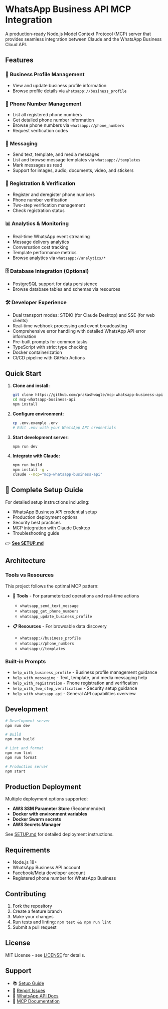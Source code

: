 # WhatsApp Business API MCP Integration

A production-ready Node.js Model Context Protocol (MCP) server that provides seamless integration between Claude and the WhatsApp Business Cloud API.

## Features

### 🏢 **Business Profile Management**
- View and update business profile information
- Browse profile details via `whatsapp://business_profile`

### 📱 **Phone Number Management**  
- List all registered phone numbers
- Get detailed phone number information
- Browse phone numbers via `whatsapp://phone_numbers`
- Request verification codes

### 💬 **Messaging**
- Send text, template, and media messages
- List and browse message templates via `whatsapp://templates`
- Mark messages as read
- Support for images, audio, documents, video, and stickers

### 🔐 **Registration & Verification**
- Register and deregister phone numbers
- Phone number verification
- Two-step verification management
- Check registration status

### 📊 **Analytics & Monitoring**
- Real-time WhatsApp event streaming
- Message delivery analytics
- Conversation cost tracking
- Template performance metrics
- Browse analytics via `whatsapp://analytics/*`

### 🗄️ **Database Integration** (Optional)
- PostgreSQL support for data persistence
- Browse database tables and schemas via resources

### 🛠️ **Developer Experience**
- Dual transport modes: STDIO (for Claude Desktop) and SSE (for web clients)
- Real-time webhook processing and event broadcasting
- Comprehensive error handling with detailed WhatsApp API error information
- Pre-built prompts for common tasks
- TypeScript with strict type checking
- Docker containerization
- CI/CD pipeline with GitHub Actions

## Quick Start

1. **Clone and install:**
   ```bash
   git clone https://github.com/prakashwagle/mcp-whatsapp-business-api.git
   cd mcp-whatsapp-business-api
   npm install
   ```

2. **Configure environment:**
   ```bash
   cp .env.example .env
   # Edit .env with your WhatsApp API credentials
   ```

3. **Start development server:**
   ```bash
   npm run dev
   ```

4. **Integrate with Claude:**
   ```bash
   npm run build
   npm install -g .
   claude --mcp="mcp-whatsapp-business-api"
   ```

## 📖 **Complete Setup Guide**

For detailed setup instructions including:
- WhatsApp Business API credential setup
- Production deployment options  
- Security best practices
- MCP integration with Claude Desktop
- Troubleshooting guide

👉 **[See SETUP.md](./SETUP.md)**

## Architecture

### Tools vs Resources
This project follows the optimal MCP pattern:

- **🔧 Tools** - For parameterized operations and real-time actions
  - `whatsapp_send_text_message`
  - `whatsapp_get_phone_numbers` 
  - `whatsapp_update_business_profile`

- **📋 Resources** - For browsable data discovery
  - `whatsapp://business_profile`
  - `whatsapp://phone_numbers` 
  - `whatsapp://templates`

### Built-in Prompts
- `help_with_business_profile` - Business profile management guidance
- `help_with_messaging` - Text, template, and media messaging help
- `help_with_registration` - Phone registration and verification
- `help_with_two_step_verification` - Security setup guidance
- `help_with_whatsapp_api` - General API capabilities overview

## Development

```bash
# Development server
npm run dev

# Build
npm run build

# Lint and format
npm run lint
npm run format

# Production server
npm start
```

## Production Deployment

Multiple deployment options supported:

- **AWS SSM Parameter Store** (Recommended)
- **Docker with environment variables**
- **Docker Swarm secrets**
- **AWS Secrets Manager**

See [SETUP.md](./SETUP.md#production-deployment) for detailed deployment instructions.

## Requirements

- Node.js 18+ 
- WhatsApp Business API account
- Facebook/Meta developer account
- Registered phone number for WhatsApp Business

## Contributing

1. Fork the repository
2. Create a feature branch
3. Make your changes
4. Run tests and linting: `npm test && npm run lint`
5. Submit a pull request

## License

MIT License - see [LICENSE](LICENSE) for details.

## Support

- 📚 [Setup Guide](./SETUP.md)
- 🐛 [Report Issues](https://github.com/prakashwagle/mcp-whatsapp-business-api/issues)
- 📖 [WhatsApp API Docs](https://developers.facebook.com/docs/whatsapp/cloud-api/)
- 🤖 [MCP Documentation](https://modelcontextprotocol.io/introduction)